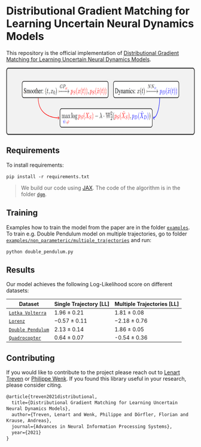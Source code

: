 # Distributional Gradient Matching for Learning Uncertain Neural Dynamics Models

This repository is the official implementation of [Distributional Gradient Matching for Learning Uncertain Neural Dynamics Models](https://arxiv.org/abs/2106.11609). 

<p align="center">
<img align="middle" src="./assets/dgm_depiction.png" alt="ODE Demo" width="800" height="180" />
</p>


## Requirements

To install requirements:

```setup
pip install -r requirements.txt
```

> We build our code using [JAX](https://github.com/google/jax). The code of the algorithm is in the folder [`dgm`](./dgm).

## Training

Examples how to train the model from the paper are in the folder [`examples`](./examples). To train e.g. Double Pendulum model on 
multiple trajectories, go to folder [`examples/non_parameteric/multiple_trajectories`](./examples/non_parameteric/multiple_trajectories) and run:

```train
python double_pendulum.py 
```

## Results

Our model achieves the following Log-Likelihood score on different datasets:


| Dataset            | Single Trajectory [LL] | Multiple Trajectories [LL] |
| ------------------ |---------------- | -------------- |
|  [`Lotka Volterra`](https://en.wikipedia.org/wiki/Lotka%E2%80%93Volterra_equations)  |     1.96 &pm; 0.21         |     1.81 &pm; 0.08       |
|  [`Lorenz`](https://en.wikipedia.org/wiki/Lorenz_system)  |     −0.57 &pm; 0.11        |      −2.18 &pm; 0.76       |
|  [`Double Pendulum`](https://en.wikipedia.org/wiki/Double_pendulum)  |     2.13 &pm; 0.14         |      1.86 &pm; 0.05       |
|  [`Quadrocopter`](https://charlestytler.com/category/quadcopter/) |     0.64 &pm; 0.07         |      -0.54 &pm; 0.36      |


## Contributing

If you would like to contribute to the project please reach out to [Lenart Treven](mailto:trevenl@ethz.ch?subject=[DGM]%20Contribution%20to%20DGM) or [Philippe Wenk](mailto:wenkph@ethz.ch?subject=[DGM]%20Contribution%20to%20DGM). If you found this library useful in your research, please consider citing.
```
@article{treven2021distributional,
  title={Distributional Gradient Matching for Learning Uncertain Neural Dynamics Models},
  author={Treven, Lenart and Wenk, Philippe and Dörfler, Florian and Krause, Andreas},
  journal={Advances in Neural Information Processing Systems},
  year={2021}
}
```